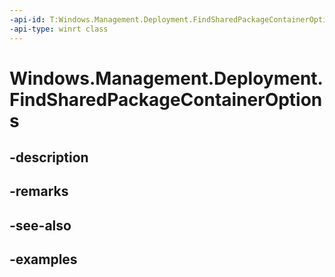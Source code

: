 ```yaml
---
-api-id: T:Windows.Management.Deployment.FindSharedPackageContainerOptions
-api-type: winrt class
---
```


# Windows.Management.Deployment.FindSharedPackageContainerOptions

<!--
public sealed class FindSharedPackageContainerOptions
-->


## -description

## -remarks

## -see-also

## -examples


